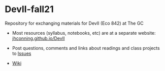 # DevII-fall21
Repository for exchanging materials for DevII (Eco 842) at The GC

- Most resources (syllabus, notebooks, etc) are at a separate website: [jhconning.github.io/DevII](https://jhconning.github.io/DevII) 

- Post questions, comments and links about readings and class projects to [Issues]((https://github.com/jhconning/DevII-fall21/issues))
       
- [Wiki](https://github.com/jhconning/DevII-fall21/wiki)
